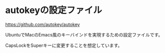 # autokeyの設定ファイル

https://github.com/autokey/autokey

UbuntuでMacのEmacs風のキーバインドを実現するための設定ファイルです。

CapsLockをSuperキーに変更することを想定しています。
